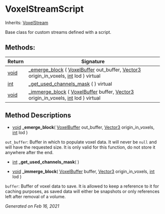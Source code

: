 # VoxelStreamScript

Inherits: [VoxelStream](VoxelStream.md)


Base class for custom streams defined with a script.

## Methods: 


Return                                                                | Signature                                                                                                                                                                                                                                                       
--------------------------------------------------------------------- | ----------------------------------------------------------------------------------------------------------------------------------------------------------------------------------------------------------------------------------------------------------------
[void](#)                                                             | [_emerge_block](#i__emerge_block) ( [VoxelBuffer](VoxelBuffer.md) out_buffer, [Vector3](https://docs.godotengine.org/en/stable/classes/class_vector3.html) origin_in_voxels, [int](https://docs.godotengine.org/en/stable/classes/class_int.html) lod ) virtual 
[int](https://docs.godotengine.org/en/stable/classes/class_int.html)  | [_get_used_channels_mask](#i__get_used_channels_mask) ( ) virtual                                                                                                                                                                                               
[void](#)                                                             | [_immerge_block](#i__immerge_block) ( [VoxelBuffer](VoxelBuffer.md) buffer, [Vector3](https://docs.godotengine.org/en/stable/classes/class_vector3.html) origin_in_voxels, [int](https://docs.godotengine.org/en/stable/classes/class_int.html) lod ) virtual   
<p></p>

## Method Descriptions

- [void](#)<span id="i__emerge_block"></span> **_emerge_block**( [VoxelBuffer](VoxelBuffer.md) out_buffer, [Vector3](https://docs.godotengine.org/en/stable/classes/class_vector3.html) origin_in_voxels, [int](https://docs.godotengine.org/en/stable/classes/class_int.html) lod ) 

`out_buffer`: Buffer in which to populate voxel data. It will never be `null` and will have the requested size. It is only valid for this function, do not store it anywhere after the end.

- [int](https://docs.godotengine.org/en/stable/classes/class_int.html)<span id="i__get_used_channels_mask"></span> **_get_used_channels_mask**( ) 


- [void](#)<span id="i__immerge_block"></span> **_immerge_block**( [VoxelBuffer](VoxelBuffer.md) buffer, [Vector3](https://docs.godotengine.org/en/stable/classes/class_vector3.html) origin_in_voxels, [int](https://docs.godotengine.org/en/stable/classes/class_int.html) lod ) 

`buffer`: Buffer of voxel data to save. It is allowed to keep a reference to it for caching purposes, as saved data will either be snapshots or only references left after removal of a volume.

_Generated on Feb 16, 2021_
